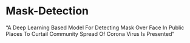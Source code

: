 # Mask-Detection
“A Deep Learning Based Model For Detecting Mask Over Face In Public Places To Curtail Community Spread Of Corona Virus Is Presented”
